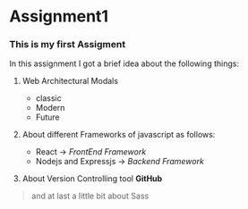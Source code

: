 # Assignment1
### This is my first Assigment  
In this assignment I got a brief idea about the following things:  
1. Web Architectural Modals  
    * classic
    * Modern
    * Future
2. About different Frameworks of javascript as follows:  
    * React -> _FrontEnd Framework_
    * Nodejs and Expressjs -> _Backend Framework_

3. About Version Controlling tool **GitHub**

> and at last a little bit about Sass






